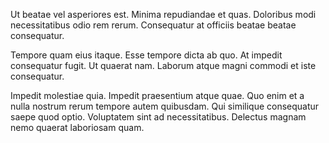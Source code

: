 Ut beatae vel asperiores est. Minima repudiandae et quas. Doloribus modi necessitatibus odio rem rerum. Consequatur at officiis beatae beatae consequatur.
 Tempore quam eius itaque. Esse tempore dicta ab quo. At impedit consequatur fugit. Ut quaerat nam. Laborum atque magni commodi et iste consequatur.
 Impedit molestiae quia. Impedit praesentium atque quae. Quo enim et a nulla nostrum rerum tempore autem quibusdam. Qui similique consequatur saepe quod optio. Voluptatem sint ad necessitatibus. Delectus magnam nemo quaerat laboriosam quam.